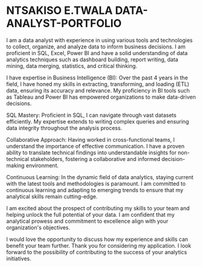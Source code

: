 # NTSAKISO E.TWALA DATA-ANALYST-PORTFOLIO 

I am a data analyst with experience in using various tools and technologies to collect, organize, and analyze data to inform business decisions. I am proficient in SQL, Excel, Power BI and have a solid understanding of data analytics techniques such as dashboard building, report writing, data mining, data merging, statistics, and critical thinking.

I have expertise in Business Intelligence (BI): Over the past 4 years in the field, I have honed my skills in extracting, transforming, and loading (ETL) data, ensuring its accuracy and relevance. My proficiency in BI tools such as Tableau and Power BI has empowered organizations to make data-driven decisions.

SQL Mastery: Proficient in SQL, I can navigate through vast datasets efficiently. My expertise extends to writing complex queries and ensuring data integrity throughout the analysis process.

Collaborative Approach: Having worked in cross-functional teams, I understand the importance of effective communication. I have a proven ability to translate technical findings into understandable insights for non-technical stakeholders, fostering a collaborative and informed decision-making environment.

Continuous Learning: In the dynamic field of data analytics, staying current with the latest tools and methodologies is paramount. I am committed to continuous learning and adapting to emerging trends to ensure that my analytical skills remain cutting-edge.

I am excited about the prospect of contributing my skills to your team and helping unlock the full potential of your data. I am confident that my analytical prowess and commitment to excellence align with your organization's objectives.

I would love the opportunity to discuss how my experience and skills can benefit your team further. Thank you for considering my application. I look forward to the possibility of contributing to the success of your analytics initiatives.


 
